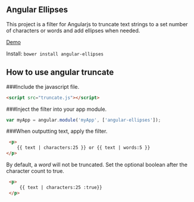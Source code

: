 Angular Ellipses
---------
This project is a filter for Angularjs to truncate text strings to a set number of characters or words and
add ellipses when needed.

[Demo](http://sparkalow.github.io/angular-truncate/)

Install: 
`bower install angular-ellipses`

## How to use angular truncate


###Include the javascript file.

``` html
<script src="truncate.js"></script>
```

###Inject the filter into your app module.

```javascript
var myApp = angular.module('myApp', ['angular-ellipses']);
```

###When outputting text, apply the filter.
```html
 <p>
    {{ text | characters:25 }} or {{ text | words:5 }}
</p>
```

By default, a _word_ will not be truncated. Set the optional boolean after the character count to true.
```html
 <p>
     {{ text | characters:25 :true}}
 </p>
 ```
